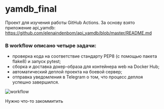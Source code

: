 # yamdb_final
Проект для изучения работы GitHub Actions.
За основу взято приложение api_yamdb:
https://github.com/elenaindenbom/api_yamdb/blob/master/README.md

### В workflow описано четыре задачи:
- проверка кода на соответствие стандарту PEP8 (с помощью пакета flake8) и запуск pytest;
- сборка и доставка докер-образа для контейнера web на Docker Hub;
- автоматический деплой проекта на боевой сервер;
- отправка уведомления в Telegram о том, что процесс деплоя успешно завершился.

![workflow](https://github.com/elenaindenbom/yamdb_final/actions/workflows/yamdb_workflow.yml/badge.svg)

Нужно что-то закоммитить